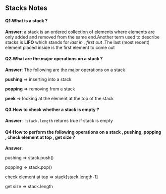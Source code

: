 ## Stacks Notes

#### Q1:What is a  stack ?

**Answer**: a stack is an ordered collection of elements where elements are only added and removed from the same end.Another term used to describe stacks is **LIFO** which stands for *last in , first out* .The last (most recent) element placed inside is the first element to come out

#### Q2:What are the major operations on a stack ? 

**Answer**: The following are the major operations on a stack 

**pushing** => inserting into a stack

**popping** => removing from a stack

**peek** => looking at the element at the top of the stack

#### Q3:How to check whether a stack is empty ? 

**Answer**: `!stack.length` returns true if stack is empty

#### Q4:How to perform the following operations on a stack , pushing, popping , check element at top , get size ? 

**Answer**:

pushing => stack.push()

popping => stack.pop()

check element at top => stack[stack.length-1]

get size => stack.length



